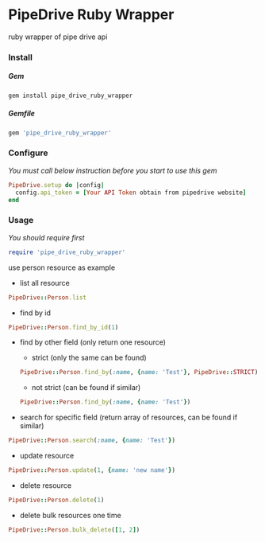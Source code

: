 # PipeDrive Ruby Wrapper
ruby wrapper of pipe drive api

### Install
##### Gem

```ruby
gem install pipe_drive_ruby_wrapper
```
##### Gemfile

```ruby
gem 'pipe_drive_ruby_wrapper'
```

### Configure

*You must call below instruction before you start to use this gem*

```ruby
PipeDrive.setup do |config|
  config.api_token = [Your API Token obtain from pipedrive website]
end
```

### Usage
*You should require first*

```ruby
require 'pipe_drive_ruby_wrapper'
```

use person resource as example

* list all resource

```ruby
PipeDrive::Person.list
```

* find by id

```ruby
PipeDrive::Person.find_by_id(1)
```

* find by other field (only return one resource)
	* strict (only the same can be found) 

	```ruby
	PipeDrive::Person.find_by(:name, {name: 'Test'}, PipeDrive::STRICT)
	```

	* not strict (can be found if similar)

	```ruby
	PipeDrive::Person.find_by(:name, {name: 'Test'})
	```

* search for specific field (return array of resources, can be found if similar)

```ruby
PipeDrive::Person.search(:name, {name: 'Test'})
```

* update resource

```ruby
PipeDrive::Person.update(1, {name: 'new name'})
```

* delete resource

```ruby
PipeDrive::Person.delete(1)
```

* delete bulk resources one time

```ruby
PipeDrive::Person.bulk_delete([1, 2])
```